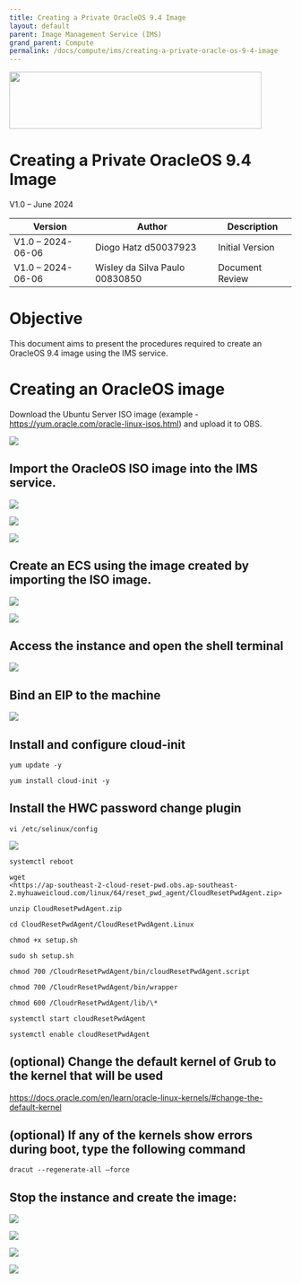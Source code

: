 ```yaml
---
title: Creating a Private OracleOS 9.4 Image
layout: default
parent: Image Management Service (IMS)
grand_parent: Compute
permalink: /docs/compute/ims/creating-a-private-oracle-os-9-4-image
---
```

<img width="450px" height="102px" src="https://console-static.huaweicloud.com/static/authui/20210202115135/public/custom/images/logo-en.svg">

# Creating a Private OracleOS 9.4 Image

V1.0 – June 2024

| **Version**       | **Author**                     | **Description**      |
| ----------------- | ------------------------------ | -------------------- |
| V1.0 – 2024-06-06 | Diogo Hatz d50037923           | Initial Version      |
| V1.0 – 2024-06-06 | Wisley da Silva Paulo 00830850 | Document Review      |

# Objective

This document aims to present the procedures required to
create an OracleOS 9.4 image using the IMS service.

# Creating an OracleOS image

Download the Ubuntu Server ISO image (example - <https://yum.oracle.com/oracle-linux-isos.html>) and upload it to OBS.

![](/huaweicloud-knowledge-base/assets/images/compute/ims/private-oracle-9.4-image/image3.png)

## Import the OracleOS ISO image into the IMS service.

![](/huaweicloud-knowledge-base/assets/images/compute/ims/private-oracle-9.4-image/image4.png)

![](/huaweicloud-knowledge-base/assets/images/compute/ims/private-oracle-9.4-image/image5.png)

![](/huaweicloud-knowledge-base/assets/images/compute/ims/private-oracle-9.4-image/image6.png)

## Create an ECS using the image created by importing the ISO image.

![](/huaweicloud-knowledge-base/assets/images/compute/ims/private-oracle-9.4-image/image7.png)

![](/huaweicloud-knowledge-base/assets/images/compute/ims/private-oracle-9.4-image/image8.png)

## Access the instance and open the shell terminal

![](/huaweicloud-knowledge-base/assets/images/compute/ims/private-oracle-9.4-image/image9.png)

## Bind an EIP to the machine

![](/huaweicloud-knowledge-base/assets/images/compute/ims/private-oracle-9.4-image/image10.png)

## Install and configure cloud-init

```shell
yum update -y

yum install cloud-init -y
```

## Install the HWC password change plugin

```shell
vi /etc/selinux/config
```

![](/huaweicloud-knowledge-base/assets/images/compute/ims/private-oracle-9.4-image/image11.png)

```shell
systemctl reboot

wget
<https://ap-southeast-2-cloud-reset-pwd.obs.ap-southeast-2.myhuaweicloud.com/linux/64/reset_pwd_agent/CloudResetPwdAgent.zip>

unzip CloudResetPwdAgent.zip

cd CloudResetPwdAgent/CloudResetPwdAgent.Linux

chmod +x setup.sh

sudo sh setup.sh

chmod 700 /CloudrResetPwdAgent/bin/cloudResetPwdAgent.script

chmod 700 /CloudrResetPwdAgent/bin/wrapper

chmod 600 /CloudrResetPwdAgent/lib/\*

systemctl start cloudResetPwdAgent

systemctl enable cloudResetPwdAgent
```

## (optional) Change the default kernel of Grub to the kernel that will be used

<https://docs.oracle.com/en/learn/oracle-linux-kernels/#change-the-default-kernel>

## (optional) If any of the kernels show errors during boot, type the following command

```shell
dracut --regenerate-all –force
```

## Stop the instance and create the image:

![](/huaweicloud-knowledge-base/assets/images/compute/ims/private-oracle-9.4-image/image12.png)

![](/huaweicloud-knowledge-base/assets/images/compute/ims/private-oracle-9.4-image/image13.png)

![](/huaweicloud-knowledge-base/assets/images/compute/ims/private-oracle-9.4-image/image14.png)

![](/huaweicloud-knowledge-base/assets/images/compute/ims/private-oracle-9.4-image/image15.png)